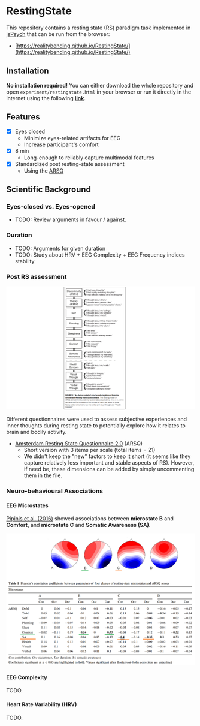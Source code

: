 # RestingState

This repository contains a resting state (RS) paradigm task implemented in [jsPsych]() that can be run from the browser:

- [https://realitybending.github.io/RestingState/](https://realitybending.github.io/RestingState/)

## Installation

**No installation required!** You can either download the whole repository and open `experiment/restingstate.html` in your browser or run it directly in the internet using the following [**link**](https://realitybending.github.io/RestingState/).

## Features

- [x] Eyes closed
  - Minimize eyes-related artifacts for EEG
  - Increase participant's comfort
- [x] 8 min
  - Long-enough to reliably capture multimodal features
- [x] Standardized post resting-state assessment
  - Using the [ARSQ](https://www.frontiersin.org/articles/10.3389/fpsyg.2014.00271/full)

## Scientific Background

### Eyes-closed vs. Eyes-opened

- TODO: Review arguments in favour / against.


### Duration

- TODO: Arguments for given duration
- TODO: Study about HRV + EEG Complexity + EEG Frequency indices stability

### Post RS assessment

![](figures/Diaz2014.png)

Different questionnaires were used to assess subjective experiences and inner thoughts during resting state to potentially explore how it relates to brain and bodily activity.

- [Amsterdam Resting State Questionnaire 2.0](https://www.frontiersin.org/articles/10.3389/fpsyg.2014.00271/full) (ARSQ)
  - Short version with 3 items per scale (total items = 21)
  - We didn't keep the "new" factors to keep it short (it seems like they capture relatively less important and stable aspects of RS). However, if need be, these dimensions can be added by simply uncommenting them in the file.




### Neuro-behavioural Associations

#### EEG Microstates

[Pipinis et al. (2016)](https://link.springer.com/article/10.1007/s10548-016-0522-2) showed associations between **microstate B** and **Comfort**, and **microstate C** and **Somatic Awareness (SA)**.

![](figures/Pipinis2016.png)

#### EEG Complexity

TODO.

#### Heart Rate Variability (HRV)

TODO.


